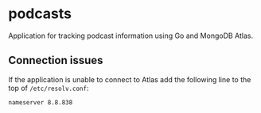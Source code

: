 # podcasts

Application for tracking podcast information using Go and MongoDB Atlas.

## Connection issues

If the application is unable to connect to Atlas add the following line to the top of `/etc/resolv.conf`:

```shell
nameserver 8.8.838
```
